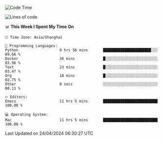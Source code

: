 <!--START_SECTION:waka-->
![Code Time](http://img.shields.io/badge/Code%20Time-1%2C919%20hrs%205%20mins-blue)

![Lines of code](https://img.shields.io/badge/From%20Hello%20World%20I%27ve%20Written-305.9%20thousand%20lines%20of%20code-blue)

📊 **This Week I Spent My Time On** 

```text
🕑︎ Time Zone: Asia/Shanghai

💬 Programming Languages: 
Python                   9 hrs 56 mins       ██████████████████████░░░   89.66 % 
Docker                   26 mins             █░░░░░░░░░░░░░░░░░░░░░░░░   03.96 % 
Text                     23 mins             █░░░░░░░░░░░░░░░░░░░░░░░░   03.47 % 
Org                      18 mins             █░░░░░░░░░░░░░░░░░░░░░░░░   02.75 % 
Other                    0 secs              ░░░░░░░░░░░░░░░░░░░░░░░░░   00.11 % 

🔥 Editors: 
Emacs                    11 hrs 5 mins       █████████████████████████   100.00 % 

💻 Operating System: 
Mac                      11 hrs 5 mins       █████████████████████████   100.00 % 
```


 Last Updated on 24/04/2024 06:30:27 UTC
<!--END_SECTION:waka-->
